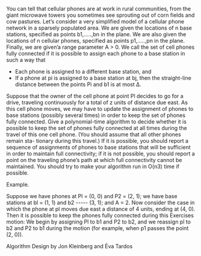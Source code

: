 You can tell that cellular phones are at work in rural communities, from
the giant microwave towers you sometimes see sprouting out of corn
fields and cow pastures. Let’s consider a very simplified model of a
cellular phone network in a sparsely populated area.
We are given the locations of n base stations, specified as points
b1,.....,bn in the plane. We are also given the locations of n cellular phones,
specified as points p1,.....,pn in the plane. Finally, we are given’a range
parameter A > 0. We call the set of cell phones fully connected if it is
possible to assign each phone to a base station in such a way that

* Each phone is assigned to a different base station, and
* If a phone at pi is assigned to a base station at bj, then the straight-line
  distance between the points Pi and b1 is at most Δ.

Suppose that the owner of the cell phone at point Pl decides to go
for a drive, traveling continuously for a total of z units of distance due
east. As this cell phone moves, we may have to update the assignment of
phones to base stations (possibly several times) in order to keep the set
of phones fully connected.
Give a polynomial-time algorithm to decide whether it is possible to
keep the set of phones fully connected at all times during the travel of
this one cell phone. (You should assume that all other phones remain sta-
tionary during this travel.) If it is possible, you should report a sequence
of assignments of phones to base stations that will be sufficient in order
to maintain full connectivity; if it is not possible, you should report a
point on the traveling phone’s path at which full connectivity cannot be
maintained.
You should try to make your algorithm run in O(n3) time if possible.

Example.

Suppose we have phones at Pl = (0, 0) and P2 = (2, 1); we have
base stations at bl = (1, 1) and b2 ----- (3, 1); and A = 2. Now consider the case
in which the phone at pl moves due east a distance of 4 units, ending at
(4, 0). Then it is possible to keep the phones fully connected during this
Exercises
motion: We begin by assigning Pl to b1 and P2 to b2, and we reassign pl to
b2 and P2 to b1 during the motion (for example, when p1 passes the point
(2, 0)).

Algorithm Design by Jon Kleinberg and Éva Tardos

